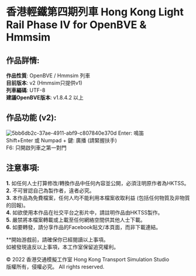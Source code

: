 # 香港輕鐵第四期列車 Hong Kong Light Rail Phase IV for OpenBVE & Hmmsim 
## 作品詳情:  
**作品性質**: OpenBVE / Hmmsim 列車  
**目前版本**: v2 (Hmmsim只提供v1)  
**列車編碼**: UTF-8  
**建議OpenBVE版本**: v1.8.4.2 以上  

## 作品功能 (v2):  
![5bb6db2c-37ae-4911-abf9-c807840e370d](https://user-images.githubusercontent.com/40461728/122639003-1371f880-d12a-11eb-82cd-0f3b97095710.png)
Enter: 鳴笛  
Shift+Enter 或 Numpad + 鍵: 廣播 (請緊握扶手)  
F6: 只開啟列車之第一對門  

## 注意事項:  
**1.** 如任何人士打算修改/轉換作品中任何內容並公開，必須注明原作者為HKTSS。  
**2.** 不可冒認自己為製作者，違者必究。  
**3.** 本作品為免費檔案，任何人均不能利用本檔案收取利益 (包括任何物質及非物質的回報)。  
**4.** 如欲使用本作品在社交平台之影片中，請註明作品由HKTSS製作。  
**5.** 嚴禁將本檔案轉載或上載至任何網絡空間供其他人士下載。  
**6.** 如要轉發，請分享作品的Facebook貼文/本頁面，而非下載連結。  

**開始游戲前，請確保你已經閱讀以上事項。  
如被發現違反以上事項，本工作室保留追究權利。  

© 2022 香港交通模擬工作室 Hong Kong Transport Simulation Studio  
版權所有，侵權必究。 All rights reserved.